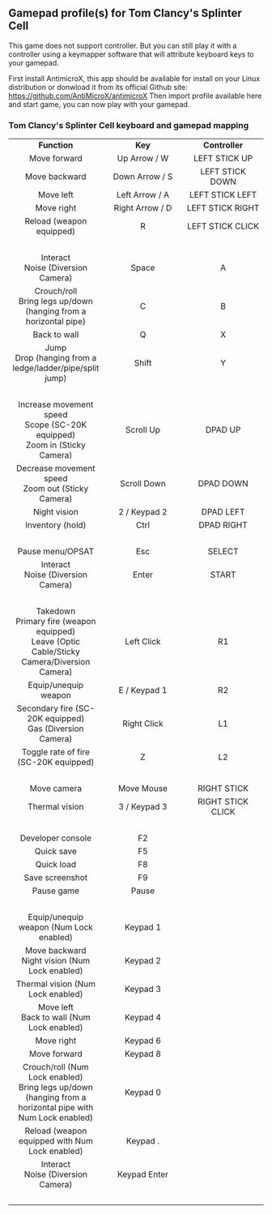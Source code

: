 ## Gamepad profile(s) for Tom Clancy's Splinter Cell

This game does not support controller.
But you can still play it with a controller using a keymapper software that will attribute keyboard keys to your gamepad.

First install AntimicroX, this app should be available for install on your Linux distribution or donwload it from its official Github site: 
https://github.com/AntiMicroX/antimicroX
Then import profile available here and start game, you can now play with your gamepad.

### Tom Clancy's Splinter Cell keyboard and gamepad mapping

<table width="600" data-cellpadding="2" data-cellspacing="0">
<colgroup>
<col style="width: 33%" />
<col style="width: 33%" />
<col style="width: 33%" />
</colgroup>
<tbody>
<tr class="odd">
<td style="text-align: center;" height="17" data-valign="middle" data-bgcolor="#B4C7DC"><strong>Function</strong></td>
<td style="text-align: center;" data-valign="middle" data-bgcolor="#B4C7DC"><strong>Key</strong></td>
<td style="text-align: center;" data-valign="middle" data-bgcolor="#B4C7DC"><strong>Controller</strong></td>
</tr>
<tr class="even">
<td style="text-align: center;" height="17" data-valign="middle">Move forward</td>
<td style="text-align: center;" data-valign="middle">Up Arrow / W</td>
<td style="text-align: center;" data-valign="middle">LEFT STICK UP</td>
</tr>
<tr class="odd">
<td style="text-align: center;" height="17" data-valign="middle">Move backward</td>
<td style="text-align: center;" data-valign="middle">Down Arrow / S</td>
<td style="text-align: center;" data-valign="middle">LEFT STICK DOWN</td>
</tr>
<tr class="even">
<td style="text-align: center;" height="17" data-valign="middle">Move left</td>
<td style="text-align: center;" data-valign="middle">Left Arrow / A</td>
<td style="text-align: center;" data-valign="middle">LEFT STICK LEFT</td>
</tr>
<tr class="odd">
<td style="text-align: center;" height="17" data-valign="middle">Move right</td>
<td style="text-align: center;" data-valign="middle">Right Arrow / D</td>
<td style="text-align: center;" data-valign="middle">LEFT STICK RIGHT</td>
</tr>
<tr class="even">
<td style="text-align: center;" height="17" data-valign="middle">Reload (weapon equipped)</td>
<td style="text-align: center;" data-valign="middle">R</td>
<td style="text-align: center;">LEFT STICK CLICK</td>
</tr>
<tr class="odd">
<td style="text-align: center;" height="17" data-valign="middle" data-bgcolor="#B4C7DC"><br />
</td>
<td style="text-align: center;" data-valign="middle" data-bgcolor="#B4C7DC"><br />
</td>
<td style="text-align: center;" data-valign="middle" data-bgcolor="#B4C7DC"><br />
</td>
</tr>
<tr class="even">
<td style="text-align: center;" height="32" data-valign="middle">Interact<br />
Noise (Diversion Camera)</td>
<td style="text-align: center;" data-valign="middle">Space</td>
<td style="text-align: center;" data-valign="middle">A</td>
</tr>
<tr class="odd">
<td style="text-align: center;" height="47" data-valign="middle">Crouch/roll<br />
Bring legs up/down (hanging from a horizontal pipe)</td>
<td style="text-align: center;" data-valign="middle">C</td>
<td style="text-align: center;" data-valign="middle">B</td>
</tr>
<tr class="even">
<td style="text-align: center;" height="17" data-valign="middle">Back to wall</td>
<td style="text-align: center;" data-valign="middle">Q</td>
<td style="text-align: center;" data-valign="middle">X</td>
</tr>
<tr class="odd">
<td style="text-align: center;" height="47" data-valign="middle">Jump<br />
Drop (hanging from a ledge/ladder/pipe/split jump)</td>
<td style="text-align: center;" data-valign="middle">Shift</td>
<td style="text-align: center;" data-valign="middle">Y</td>
</tr>
<tr class="even">
<td style="text-align: center;" height="17" data-valign="middle" data-bgcolor="#B4C7DC"><br />
</td>
<td style="text-align: center;" data-valign="middle" data-bgcolor="#B4C7DC"><br />
</td>
<td style="text-align: center;" data-valign="middle" data-bgcolor="#B4C7DC"><br />
</td>
</tr>
<tr class="odd">
<td style="text-align: center;" height="47" data-valign="middle">Increase movement speed<br />
Scope (SC-20K equipped)<br />
Zoom in (Sticky Camera)</td>
<td style="text-align: center;" data-valign="middle">Scroll Up</td>
<td style="text-align: center;" data-valign="middle">DPAD UP</td>
</tr>
<tr class="even">
<td style="text-align: center;" height="32" data-valign="middle">Decrease movement speed<br />
Zoom out (Sticky Camera)</td>
<td style="text-align: center;" data-valign="middle">Scroll Down</td>
<td style="text-align: center;" data-valign="middle">DPAD DOWN</td>
</tr>
<tr class="odd">
<td style="text-align: center;" height="17" data-valign="middle">Night vision</td>
<td style="text-align: center;" data-valign="middle">2 / Keypad 2</td>
<td style="text-align: center;" data-valign="middle">DPAD LEFT</td>
</tr>
<tr class="even">
<td style="text-align: center;" height="17" data-valign="middle">Inventory (hold)</td>
<td style="text-align: center;" data-valign="middle">Ctrl</td>
<td style="text-align: center;" data-valign="middle">DPAD RIGHT</td>
</tr>
<tr class="odd">
<td style="text-align: center;" height="17" data-valign="middle" data-bgcolor="#B4C7DC"><br />
</td>
<td style="text-align: center;" data-valign="middle" data-bgcolor="#B4C7DC"><br />
</td>
<td style="text-align: center;" data-valign="middle" data-bgcolor="#B4C7DC"><br />
</td>
</tr>
<tr class="even">
<td style="text-align: center;" height="17" data-valign="middle">Pause menu/OPSAT</td>
<td style="text-align: center;" data-valign="middle">Esc</td>
<td style="text-align: center;" data-valign="middle">SELECT</td>
</tr>
<tr class="odd">
<td style="text-align: center;" height="32" data-valign="middle">Interact<br />
Noise (Diversion Camera)</td>
<td style="text-align: center;" data-valign="middle">Enter</td>
<td style="text-align: center;" data-valign="middle">START</td>
</tr>
<tr class="even">
<td style="text-align: center;" height="17" data-valign="middle" data-bgcolor="#B4C7DC"><br />
</td>
<td style="text-align: center;" data-valign="middle" data-bgcolor="#B4C7DC"><br />
</td>
<td style="text-align: center;" data-valign="middle" data-bgcolor="#B4C7DC"><br />
</td>
</tr>
<tr class="odd">
<td style="text-align: center;" height="62" data-valign="middle">Takedown<br />
Primary fire (weapon equipped)<br />
Leave (Optic Cable/Sticky Camera/Diversion Camera)</td>
<td style="text-align: center;" data-valign="middle">Left Click</td>
<td style="text-align: center;" data-valign="middle">R1</td>
</tr>
<tr class="even">
<td style="text-align: center;" height="17" data-valign="middle">Equip/unequip weapon</td>
<td style="text-align: center;" data-valign="middle">E / Keypad 1</td>
<td style="text-align: center;" data-valign="middle">R2</td>
</tr>
<tr class="odd">
<td style="text-align: center;" height="32" data-valign="middle">Secondary fire (SC-20K equipped)<br />
Gas (Diversion Camera)</td>
<td style="text-align: center;" data-valign="middle">Right Click</td>
<td style="text-align: center;" data-valign="middle">L1</td>
</tr>
<tr class="even">
<td style="text-align: center;" height="32" data-valign="middle">Toggle rate of fire (SC-20K equipped)</td>
<td style="text-align: center;" data-valign="middle">Z</td>
<td style="text-align: center;" data-valign="middle">L2</td>
</tr>
<tr class="odd">
<td style="text-align: center;" height="17" data-valign="middle" data-bgcolor="#B4C7DC"><br />
</td>
<td style="text-align: center;" data-valign="middle" data-bgcolor="#B4C7DC"><br />
</td>
<td style="text-align: center;" data-valign="middle" data-bgcolor="#B4C7DC"><br />
</td>
</tr>
<tr class="even">
<td style="text-align: center;" height="17" data-valign="middle">Move camera</td>
<td style="text-align: center;" data-valign="middle">Move Mouse</td>
<td style="text-align: center;" data-valign="middle">RIGHT STICK</td>
</tr>
<tr class="odd">
<td style="text-align: center;" height="17" data-valign="middle">Thermal vision</td>
<td style="text-align: center;" data-valign="middle">3 / Keypad 3</td>
<td style="text-align: center;" data-valign="middle">RIGHT STICK CLICK</td>
</tr>
<tr class="even">
<td style="text-align: center;" height="17" data-valign="middle" data-bgcolor="#B4C7DC"><br />
</td>
<td style="text-align: center;" data-valign="middle" data-bgcolor="#B4C7DC"><br />
</td>
<td style="text-align: center;" data-valign="middle" data-bgcolor="#B4C7DC"><br />
</td>
</tr>
<tr class="odd">
<td style="text-align: center;" height="17" data-valign="middle">Developer console</td>
<td style="text-align: center;" data-valign="middle">F2</td>
<td style="text-align: center;" data-valign="middle" data-bgcolor="#B4C7DC"><br />
</td>
</tr>
<tr class="even">
<td style="text-align: center;" height="17" data-valign="middle">Quick save</td>
<td style="text-align: center;" data-valign="middle">F5</td>
<td style="text-align: center;" data-valign="middle" data-bgcolor="#B4C7DC"><br />
</td>
</tr>
<tr class="odd">
<td style="text-align: center;" height="17" data-valign="middle">Quick load</td>
<td style="text-align: center;" data-valign="middle">F8</td>
<td style="text-align: center;" data-valign="middle" data-bgcolor="#B4C7DC"><br />
</td>
</tr>
<tr class="even">
<td style="text-align: center;" height="17" data-valign="middle">Save screenshot</td>
<td style="text-align: center;" data-valign="middle">F9</td>
<td style="text-align: center;" data-valign="middle" data-bgcolor="#B4C7DC"><br />
</td>
</tr>
<tr class="odd">
<td style="text-align: center;" height="17" data-valign="middle">Pause game</td>
<td style="text-align: center;" data-valign="middle">Pause</td>
<td style="text-align: center;" data-valign="middle" data-bgcolor="#B4C7DC"><br />
</td>
</tr>
<tr class="even">
<td style="text-align: center;" height="17" data-valign="middle" data-bgcolor="#B4C7DC"><br />
</td>
<td style="text-align: center;" data-valign="middle" data-bgcolor="#B4C7DC"><br />
</td>
<td style="text-align: center;" data-valign="middle" data-bgcolor="#B4C7DC"><br />
</td>
</tr>
<tr class="odd">
<td style="text-align: center;" height="32" data-valign="middle">Equip/unequip weapon (Num Lock enabled)</td>
<td style="text-align: center;" data-valign="middle">Keypad 1</td>
<td style="text-align: center;" data-valign="middle" data-bgcolor="#B4C7DC"><br />
</td>
</tr>
<tr class="even">
<td style="text-align: center;" height="32" data-valign="middle">Move backward<br />
Night vision (Num Lock enabled)</td>
<td style="text-align: center;" data-valign="middle">Keypad 2</td>
<td style="text-align: center;" data-valign="middle" data-bgcolor="#B4C7DC"><br />
</td>
</tr>
<tr class="odd">
<td style="text-align: center;" height="32" data-valign="middle">Thermal vision (Num Lock enabled)</td>
<td style="text-align: center;" data-valign="middle">Keypad 3</td>
<td style="text-align: center;" data-valign="middle" data-bgcolor="#B4C7DC"><br />
</td>
</tr>
<tr class="even">
<td style="text-align: center;" height="32" data-valign="middle">Move left<br />
Back to wall (Num Lock enabled)</td>
<td style="text-align: center;" data-valign="middle">Keypad 4</td>
<td style="text-align: center;" data-valign="middle" data-bgcolor="#B4C7DC"><br />
</td>
</tr>
<tr class="odd">
<td style="text-align: center;" height="17" data-valign="middle">Move right</td>
<td style="text-align: center;" data-valign="middle">Keypad 6</td>
<td style="text-align: center;" data-valign="middle" data-bgcolor="#B4C7DC"><br />
</td>
</tr>
<tr class="even">
<td style="text-align: center;" height="17" data-valign="middle">Move forward</td>
<td style="text-align: center;" data-valign="middle">Keypad 8</td>
<td style="text-align: center;" data-valign="middle" data-bgcolor="#B4C7DC"><br />
</td>
</tr>
<tr class="odd">
<td style="text-align: center;" height="62" data-valign="middle">Crouch/roll (Num Lock enabled)<br />
Bring legs up/down (hanging from a horizontal pipe with Num Lock enabled)</td>
<td style="text-align: center;" data-valign="middle">Keypad 0</td>
<td style="text-align: center;" data-valign="middle" data-bgcolor="#B4C7DC"><br />
</td>
</tr>
<tr class="even">
<td style="text-align: center;" height="32" data-valign="middle">Reload (weapon equipped with Num Lock enabled)</td>
<td style="text-align: center;" data-valign="middle">Keypad .</td>
<td style="text-align: center;" data-valign="middle" data-bgcolor="#B4C7DC"><br />
</td>
</tr>
<tr class="odd">
<td style="text-align: center;" height="32" data-valign="middle">Interact<br />
Noise (Diversion Camera)</td>
<td style="text-align: center;" data-valign="middle">Keypad Enter</td>
<td style="text-align: center;" data-valign="middle" data-bgcolor="#B4C7DC"><br />
</td>
</tr>
<tr class="even">
<td style="text-align: left;" height="17" data-bgcolor="#B4C7DC"><br />
</td>
<td style="text-align: left;" data-bgcolor="#B4C7DC"><br />
</td>
<td style="text-align: center;" data-valign="middle" data-bgcolor="#B4C7DC"><br />
</td>
</tr>
</tbody>
</table>

